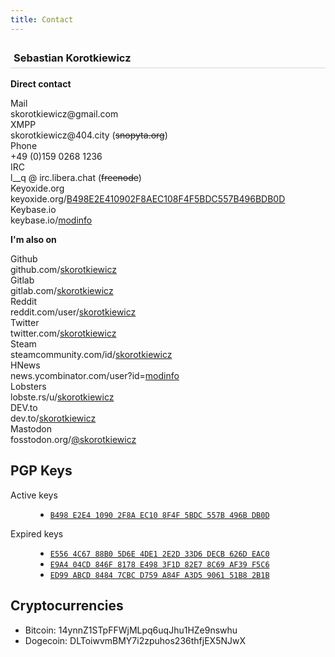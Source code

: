 ```yaml
---
title: Contact
---
```


<h3 style="border-bottom: 2px solid #e8e8e8;padding: 5px;">
  Sebastian Korotkiewicz
  <!-- <br /><small>System Administrator, self-employed</small> -->
</h3>

<strong>Direct contact</strong>

  <div class="row">
    <div class="col-sm-1">Mail</div>
    <div class="col-sm-10">
        skorotkiewicz@gmail.com
    </div>
  </div>

  <div class="row">
    <div class="col-sm-1">XMPP</div>
    <div class="col-sm-10">
        skorotkiewicz@404.city (<s>snopyta.org</s>)
    </div>
  </div>

  <div class="row">
    <div class="col-sm-1">Phone</div>
    <div class="col-sm-10">
        +49 (0)159 0268 1236
    </div>
  </div>

  <div class="row">
    <div class="col-sm-1">IRC</div>
    <div class="col-sm-10">
        l__q @ irc.libera.chat (<s>freenode</s>)
    </div>
  </div>

  <div class="row">
    <div class="col-sm-1">Keyoxide.org</div>
    <div class="col-sm-10">
        keyoxide.org/<a href="https://keyoxide.org/B498E2E410902F8AEC108F4F5BDC557B496BDB0D">B498E2E410902F8AEC108F4F5BDC557B496BDB0D</a>
    </div>
  </div>

  <div class="row">
    <div class="col-sm-1">Keybase.io</div>
    <div class="col-sm-10">
        keybase.io/<a href="https://keybase.io/modinfo/">modinfo</a>
    </div>
  </div>

<div class="imAlsoOn">

<strong>I'm also on</strong>

  <div class="row">
    <div class="col-sm-1">Github</div>
    <div class="col-sm-10">
        github.com/<a href="https://github.com/skorotkiewicz">skorotkiewicz</a>
    </div>
  </div>

  <div class="row">
    <div class="col-sm-1">Gitlab</div>
    <div class="col-sm-10">
        gitlab.com/<a href="https://gitlab.com/skorotkiewicz">skorotkiewicz</a>
    </div>
  </div>

  <div class="row">
    <div class="col-sm-1">Reddit</div>
    <div class="col-sm-10">
        reddit.com/user/<a href="https://reddit.com/user/skorotkiewicz">skorotkiewicz</a>
    </div>
  </div>

  <div class="row">
    <div class="col-sm-1">Twitter</div>
    <div class="col-sm-10">
        twitter.com/<a href="https://twitter.com/skorotkiewicz">skorotkiewicz</a>
    </div>
  </div>

  <div class="row">
    <div class="col-sm-1">Steam</div>
    <div class="col-sm-10">
        steamcommunity.com/id/<a href="http://steamcommunity.com/id/skorotkiewicz">skorotkiewicz</a>
    </div>
  </div>

  <div class="row">
    <div class="col-sm-1">HNews</div>
    <div class="col-sm-10">
        news.ycombinator.com/user?id=<a href="https://news.ycombinator.com/user?id=modinfo">modinfo</a>
    </div>
  </div>

  <div class="row">
    <div class="col-sm-1">Lobsters</div>
    <div class="col-sm-10">
        lobste.rs/u/<a href="https://lobste.rs/u/skorotkiewicz">skorotkiewicz</a>
    </div>
  </div>

  <div class="row">
    <div class="col-sm-1">DEV.to</div>
    <div class="col-sm-10">
        dev.to/<a href="https://dev.to/skorotkiewicz">skorotkiewicz</a>
    </div>
  </div>
 
  <div class="row">
    <div class="col-sm-1">Mastodon</div>
    <div class="col-sm-10">
        fosstodon.org/<a rel="me" href="https://fosstodon.org/@skorotkiewicz">@skorotkiewicz</a>
    </div>
  </div>
  
  <!-- <div class="row">
    <div class="col-sm-1">Bitmessage</div>
    <div class="col-sm-10">
        BM-2D8rUS9FQVWZNKVfU4o2Ydoj6CiVDkJVZN
    </div>
  </div>

   <div class="row">
    <div class="col-sm-1">Skype</div>
    <div class="col-sm-10">
        skorotkiewicz
    </div>
  </div>
  
  <div class="row">
    <div class="col-sm-1">Facebook</div>
    <div class="col-sm-10">
        facebook.com/<a href="https://facebook.com/skorotkiewicz">skorotkiewicz</a>
    </div>
  </div>

   <div class="row">
    <div class="col-sm-1">Coinbase</div>
    <div class="col-sm-10">
        coinbase.com/<a href="https://coinbase.com/modinfo">modinfo</a>
    </div>
  </div> -->
</div>

<h2>PGP Keys</h2>
<dl>
<dt>Active keys</dt>
<dd>
<ul>
<li><a href="https://pgp.mit.edu/pks/lookup?op=vindex&amp;fingerprint=on&amp;search=0x5BDC557B496BDB0D"><code>B498 E2E4 1090 2F8A EC10 8F4F 5BDC 557B 496B DB0D</code></a></li>
</ul>
</dd>
<dt>Expired keys</dt>
<dd>
<ul>
<li><a href="https://pgp.mit.edu/pks/lookup?op=get&amp;search=0x33D6DECB626DEAC0"><code>E556 4C67 88B0 5D6E 4DE1 2E2D 33D6 DECB 626D EAC0</code></a></li>
<li><a href="#" target="_blank" rel="noopener"><code>E9A4 04CD 846F 8178 E498 3F1D 82E7 8C69 AF39 F5C6</code></a></li>
<li><a href="https://pgp.mit.edu/pks/lookup?op=get&amp;search=0xA3D5906151B82B1B" target="_blank" rel="noopener"><code>ED99 ABCD 8484 7CBC D759 A84F A3D5 9061 51B8 2B1B</code></a></li>
</ul>
</dd>
</dl>
<h2>Cryptocurrencies</h2>
<ul>
<li>Bitcoin: 14ynnZ1STpFFWjMLpq6uqJhu1HZe9nswhu</li>
<li>Dogecoin: DLToiwvmBMY7i2zpuhos236thfjEX5NJwX</li>
<!-- <li>Litecoin: LWktCYxneW54HovtHU9BfWBmkaZqzHiwoM</li> -->
<!-- <li>Ethereum: 0xc726f49a5875ed4117c4d3ca217b242087a05ef9</li> -->
</ul>

